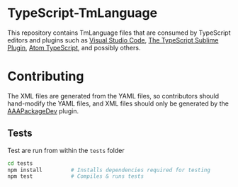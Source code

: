 # TypeScript-TmLanguage

This repository contains TmLanguage files that are consumed by TypeScript editors and plugins such as [Visual Studio Code](https://github.com/Microsoft/vscode), [The TypeScript Sublime Plugin](https://github.com/Microsoft/TypeScript-Sublime-Plugin), [Atom TypeScript](https://github.com/TypeStrong/atom-typescript), and possibly others.

# Contributing

The XML files are generated from the YAML files, so contributors should hand-modify the YAML files, and XML files should only be generated by the [AAAPackageDev](https://github.com/SublimeText/AAAPackageDev) plugin.

## Tests

Test are run from within the ```tests``` folder

``` sh
cd tests
npm install         # Installs dependencies required for testing
npm test            # Compiles & runs tests
```